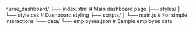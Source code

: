 nurse_dashboard/
├── index.html          # Main dashboard page
├── styles/
│   └── style.css       # Dashboard styling
├── scripts/
│   └── main.js         # For simple interactions
└── data/
    └── employees.json  # Sample employee data

